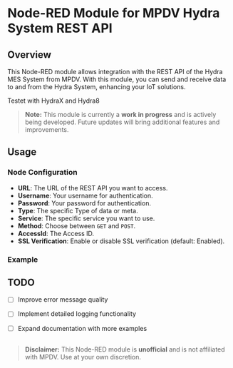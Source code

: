 # Node-RED Module for MPDV Hydra System REST API

## Overview

This Node-RED module allows integration with the REST API of the Hydra MES System from MPDV. With this module, you can send and receive data to and from the Hydra System, enhancing your IoT solutions.

Testet with HydraX and Hydra8

> **Note:** This module is currently a **work in progress** and is actively being developed. Future updates will bring additional features and improvements.

## Usage

### Node Configuration

- **URL**: The URL of the REST API you want to access.
- **Username**: Your username for authentication.
- **Password**: Your password for authentication.
- **Type**: The specific Type of data or meta.
- **Service**: The specific service you want to use.
- **Method**: Choose between `GET` and `POST`.
- **AccessId**: The Access ID.
- **SSL Verification**: Enable or disable SSL verification (default: Enabled).

### Example


## TODO
- [ ] Improve error message quality
- [ ] Implement detailed logging functionality
- [ ] Expand documentation with more examples



##
> **Disclaimer:** This Node-RED module is **unofficial** and is not affiliated with MPDV. Use at your own discretion.

